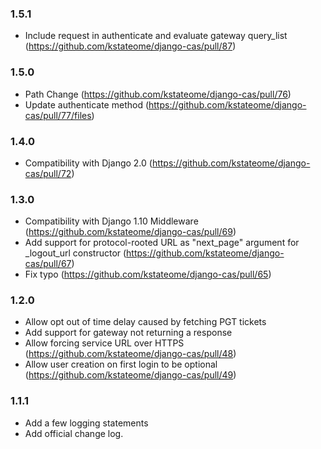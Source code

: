 ### 1.5.1
- Include request in authenticate and evaluate gateway query_list (https://github.com/kstateome/django-cas/pull/87)

### 1.5.0
- Path Change (https://github.com/kstateome/django-cas/pull/76)
- Update authenticate method (https://github.com/kstateome/django-cas/pull/77/files)

### 1.4.0
- Compatibility with Django 2.0 (https://github.com/kstateome/django-cas/pull/72)

### 1.3.0
- Compatibility with Django 1.10 Middleware (https://github.com/kstateome/django-cas/pull/69)
- Add support for protocol-rooted URL as "next_page" argument for _logout_url constructor (https://github.com/kstateome/django-cas/pull/67)
- Fix typo (https://github.com/kstateome/django-cas/pull/65)

### 1.2.0

- Allow opt out of time delay caused by fetching PGT tickets
- Add support for gateway not returning a response
- Allow forcing service URL over HTTPS (https://github.com/kstateome/django-cas/pull/48)
- Allow user creation on first login to be optional (https://github.com/kstateome/django-cas/pull/49)

### 1.1.1

- Add a few logging statements
- Add official change log.

